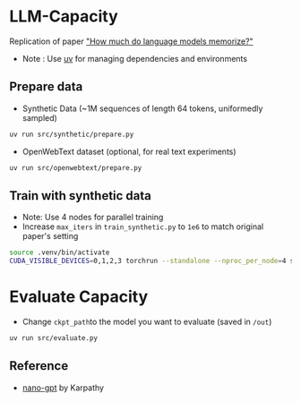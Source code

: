 # LLM-Capacity
Replication of paper ["How much do language models memorize?"](https://arxiv.org/abs/2505.24832)
- Note : Use [uv](https://docs.astral.sh/uv/getting-started/installation/) for managing dependencies and environments

## Prepare data

- Synthetic Data (~1M sequences of length 64 tokens, uniformedly sampled) 

```bash
uv run src/synthetic/prepare.py
```

- OpenWebText dataset (optional, for real text experiments)

```bash
uv run src/openwebtext/prepare.py
```

## Train with synthetic data

- Note: Use 4 nodes for parallel training
- Increase `max_iters` in `train_synthetic.py` to `1e6` to match original paper's setting

```bash
source .venv/bin/activate
CUDA_VISIBLE_DEVICES=0,1,2,3 torchrun --standalone --nproc_per_node=4 src/train_synthetic.py
```

# Evaluate Capacity
- Change `ckpt_path`to the model you want to evaluate (saved in `/out`)

```bash
uv run src/evaluate.py
```

## Reference
- [nano-gpt](https://github.com/karpathy/nanoGPT/tree/master) by Karpathy